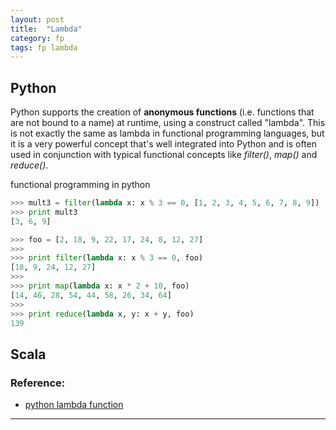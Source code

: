 ```yaml
---
layout: post
title:  "Lambda"
category: fp
tags: fp lambda
---
```




## Python 
Python supports the creation of **anonymous functions** (i.e. functions that are not bound
to a name) at runtime, using a construct called "lambda". This is not exactly the same as
lambda in functional programming languages, but it is a very powerful concept that's well 
integrated into Python and is often used in conjunction with typical functional 
concepts like *filter()*, *map()* and *reduce()*.


functional programming in python
``` python
>>> mult3 = filter(lambda x: x % 3 == 0, [1, 2, 3, 4, 5, 6, 7, 8, 9])
>>> print mult3
[3, 6, 9]

>>> foo = [2, 18, 9, 22, 17, 24, 8, 12, 27]
>>> 
>>> print filter(lambda x: x % 3 == 0, foo)
[18, 9, 24, 12, 27]
>>> 
>>> print map(lambda x: x * 2 + 10, foo)
[14, 46, 28, 54, 44, 58, 26, 34, 64]
>>> 
>>> print reduce(lambda x, y: x + y, foo)
139

```

## Scala



### Reference:
 * [python lambda function][py_lambda]


[py_lambda]: http://www.secnetix.de/~olli/Python/lambda_functions.hawk

********